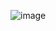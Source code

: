 ![image](https://user-images.githubusercontent.com/70908465/214493752-bc27538a-0b42-41d2-b869-28dcbcfa6487.png)
